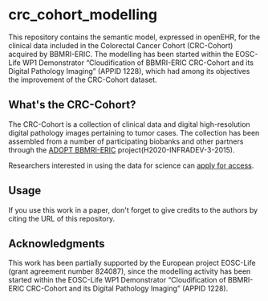 # crc_cohort_modelling

This repository contains the semantic model, expressed in openEHR, for the clinical data included in the Colorectal Cancer Cohort (CRC-Cohort) acquired by BBMRI-ERIC.
The modelling has been started within the EOSC-Life WP1 Demonstrator “Cloudification of BBMRI-ERIC CRC-Cohort and its Digital Pathology Imaging” (APPID 1228), which had among its objectives 
the improvement of the CRC-Cohort dataset.

## What's the CRC-Cohort?

The CRC-Cohort is a collection of clinical data and digital high-resolution
digital pathology images pertaining to tumor cases.  The collection has been
assembled from a number of participating biobanks and other partners through the
[ADOPT BBMRI-ERIC](https://www.bbmri-eric.eu/scientific-collaboration/adopt-bbmri-eric/) project(H2020-INFRADEV-3-2015).

Researchers interested in using the data for science can [apply for
access](https://www.bbmri-eric.eu/services/access-policies/).


## Usage

If you use this work in a paper, don't forget to give credits to the authors by citing the URL of this repository.

## Acknowledgments
This work has been partially supported by the European project EOSC-Life (grant agreement number 824087), since the modelling activity has been started within the EOSC-Life WP1 Demonstrator “Cloudification of BBMRI-ERIC CRC-Cohort and its Digital Pathology Imaging” (APPID 1228).

